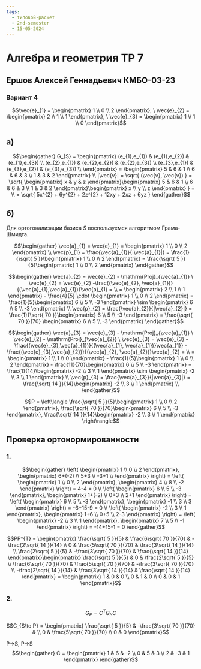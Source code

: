 ```yaml
---
tags:
  - типовой-расчет
  - 2nd-semester
  - 15-05-2024
---
```


# Алгебра и геометрия ТР 7

## Ершов Алексей Геннадьевич КМБО-03-23

### Вариант 4

$$\vec{e}_{1} = \begin{pmatrix}
1 \\
0 \\
2
\end{pmatrix}, \ \vec{e}_{2} = \begin{pmatrix}
2 \\
1 \\
1
\end{pmatrix}, \ \vec{e}_{3} = \begin{pmatrix}
1 \\
1 \\
0
\end{pmatrix}$$
## а)

$$\begin{gather}
G_{S} = \begin{pmatrix}
(e_{1},e_{1}) & (e_{1},e_{2}) & (e_{1},e_{3}) \\
(e_{2},e_{1}) & (e_{2},e_{2}) & (e_{2},e_{3}) \\
(e_{3},e_{1}) & (e_{3},e_{2}) & (e_{3},e_{3}) \\
\end{pmatrix} = \begin{pmatrix}
5 & 6 & 1 \\
6 & 6 & 3 \\
1 & 3 & 2
\end{pmatrix} \\
|\vec{v}| = \sqrt{ (\vec{v}, \vec{v}) } = \sqrt{ \begin{pmatrix}
x & y & z
\end{pmatrix}\begin{pmatrix}
5 & 6 & 1 \\
6 & 6 & 3 \\
1 & 3 & 2
\end{pmatrix}\begin{pmatrix}
x \\
y \\
z
\end{pmatrix} } = \\
= \sqrt{ 5x^{2} + 6y^{2} + 2z^{2} + 12xy + 2xz + 6yz }
\end{gather}$$

## б)

Для ортогонализации базиса $S$ воспользуемся алгоритмом Грама-Шмидта.

$$\begin{gather}
\vec{a}_{1} = \vec{e}_{1} = \begin{pmatrix}
1 \\
0 \\
2
\end{pmatrix} \\
\vec{p}_{1} = \frac{\vec{a}_{1}}{|\vec{a}_{1}|} = \frac{1}{\sqrt{ 5 }}\begin{pmatrix}
1 \\
0 \\
2
\end{pmatrix} = \frac{\sqrt{ 5 }}{5}\begin{pmatrix}
1 \\
0 \\
2
\end{pmatrix}
\end{gather}$$

$$\begin{gather}
\vec{a}_{2} = \vec{e}_{2} - \mathrm{Proj}_{\vec{a}_{1}} \ \vec{e}_{2} = \vec{e}_{2} -\frac{(\vec{e}_{2}, \vec{a}_{1})}{(\vec{a}_{1},\vec{a}_{1})}\vec{a}_{1} = \\
= \begin{pmatrix}
2 \\
1 \\
1
\end{pmatrix} - \frac{4}{5} \cdot \begin{pmatrix}
1 \\
0 \\
2
\end{pmatrix} = \frac{1}{5}\begin{pmatrix}
6 \\
5 \\
-3
\end{pmatrix} \sim \begin{pmatrix}
6 \\
5 \\
-3
\end{pmatrix} \\
\vec{p}_{2} = \frac{\vec{a}_{2}}{|\vec{a}_{2}|} = \frac{1}{\sqrt{ 70 }}\begin{pmatrix}
6 \\
5 \\
-3
\end{pmatrix} = \frac{\sqrt{ 70 }}{70} \begin{pmatrix}
6 \\
5 \\
-3
\end{pmatrix}
\end{gather}$$

$$\begin{gather}
\vec{a}_{3} = \vec{e}_{3} - \mathrm{Proj}_{\vec{a}_{1}} \ \vec{e}_{2} - \mathrm{Proj}_{\vec{a}_{2}} \ \vec{e}_{3} = \vec{e}_{3} - \frac{(\vec{e}_{3},\vec{a}_{1})}{(\vec{a}_{1}, \vec{a}_{1})}\vec{a_{1}} - \frac{(\vec{e}_{3},\vec{a}_{2})}{(\vec{a}_{2}, \vec{a}_{2})}\vec{a}_{2} = \\
= \begin{pmatrix}
1 \\
1 \\
0
\end{pmatrix} - \frac{1}{5}\begin{pmatrix}
1 \\
0 \\
2
\end{pmatrix} - \frac{11}{70}\begin{pmatrix}
6 \\
5 \\
-3
\end{pmatrix} = \frac{1}{14}\begin{pmatrix}
-2 \\
3 \\
1
\end{pmatrix} \sim \begin{pmatrix}
-2 \\
3 \\
1
\end{pmatrix} \\
\vec{p}_{3} = \frac{\vec{a}_{3}}{|\vec{a}_{3}|} = \frac{\sqrt{ 14 }}{14}\begin{pmatrix}
-2 \\
3 \\
1
\end{pmatrix} \\
\end{gather}$$

$$P = \left\langle \frac{\sqrt{ 5 }}{5}\begin{pmatrix}
1 \\
0 \\
2
\end{pmatrix},
\frac{\sqrt{ 70 }}{70}\begin{pmatrix}
6 \\
5 \\
-3
\end{pmatrix}, \frac{\sqrt{ 14 }}{14}\begin{pmatrix}
-2 \\
3 \\
1
\end{pmatrix} \right\rangle$$

## Проверка ортонормированности

### 1.

$$\begin{gather}
\left( \begin{pmatrix}
1 \\
0 \\
2
\end{pmatrix}, \begin{pmatrix}
6+(-2) \\
5+3 \\
-3+1 \\
\end{pmatrix} \right) = \left( \begin{pmatrix}
1 \\
0 \\
2
\end{pmatrix}, \begin{pmatrix}
4 \\
8 \\
-2
\end{pmatrix} \right) = 4-4 = 0 \\
\left( \begin{pmatrix}
6 \\
5 \\
-3
\end{pmatrix}, \begin{pmatrix}
1+(-2) \\
0+3 \\
2+1
\end{pmatrix} \right) = \left( \begin{pmatrix}
6 \\
5 \\
-3
\end{pmatrix}, \begin{pmatrix}
-1 \\
3 \\
3
\end{pmatrix} \right) = -6+15-9 = 0 \\
\left( \begin{pmatrix}
-2 \\
3 \\
1
\end{pmatrix}, \begin{pmatrix}
1+6 \\
0+5 \\
2-3
\end{pmatrix} \right) = \left( \begin{pmatrix}
-2 \\
3 \\
1
\end{pmatrix}, \begin{pmatrix}
7 \\
5 \\
-1
\end{pmatrix} \right) = -14+15-1 = 0
\end{gather}$$

$$PP^{T} = \begin{pmatrix}
\frac{\sqrt{ 5 }}{5} & \frac{6\sqrt{ 70 }}{70} & -\frac{2\sqrt{ 14 }}{14} \\
0 & \frac{5\sqrt{ 70 }}{70} & \frac{3\sqrt{ 14 }}{14} \\
\frac{2\sqrt{ 5 }}{5} & -\frac{3\sqrt{ 70 }}{70} & \frac{\sqrt{ 14 }}{14}
\end{pmatrix}\begin{pmatrix}
\frac{\sqrt{ 5 }}{5} & 0 & \frac{2\sqrt{ 5 }}{5} \\
\frac{6\sqrt{ 70 }}{70} & \frac{5\sqrt{ 70 }}{70} & -\frac{3\sqrt{ 70 }}{70} \\
-\frac{2\sqrt{ 14 }}{14} & \frac{3\sqrt{ 14 }}{14} & \frac{\sqrt{ 14 }}{14}
\end{pmatrix} = \begin{pmatrix}
1 & 0 & 0 \\
0 & 1 & 0 \\
0 & 0 & 1
\end{pmatrix}$$

### 2.

$$G_{P} = C^{T}G_{S}C$$

$$C_{S\to P} = \begin{pmatrix}
\frac{\sqrt{ 5 }}{5} & -\frac{3\sqrt{ 70 }}{70} &  \\
0 & \frac{5\sqrt{ 70 }}{70} \\
0 & 0
\end{pmatrix}$$

P->S, P->S
$$\begin{gather}
C = \begin{pmatrix}
1 & 6 & -2 \\
0 & 5 & 3 \\
2 & -3 & 1
\end{pmatrix}
\end{gather}$$
